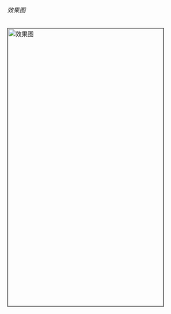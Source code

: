 <h6>效果图</h6>
<!--alert：网络异常时提示图片；title:放在图片上时提示的文字-->
<img src="https://github.com/androidxiaosongzi/address_pickerview/blob/master/gif/untitled.gif" width="360" height="640" border="1" alt="效果图" title="效果图">

